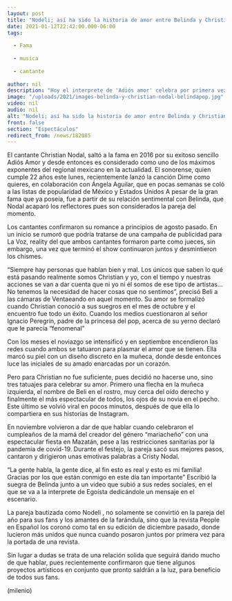 ```yaml
---
layout: post
title: "Nodeli; así ha sido la historia de amor entre Belinda y Christian Nodal"
date: 2021-01-12T22:42:00.000-06:00
tags:
  
  - Fama
  
  - musica
  
  - cantante
  
author: nil
description: "Hoy el interprete de 'Adiós amor' celebra por primera vez un cumpleaños en compañía de Belinda. "
image: "/uploads/2021/images-belinda-y-christian-nodal-belindapop.jpg"
video: nil
audio: nil
alt: "Nodeli; así ha sido la historia de amor entre Belinda y Christian Nodal"
front: false
section: "Espectáculos"
redirect_from: /news/182085
---
```


El cantante Christian Nodal, saltó a la fama en 2016 por su exitoso sencillo Adiós Amor  y desde entonces es considerado como uno de los máximos exponentes del regional mexicano en la actualidad. El sonorense, quien cumple 22 años este lunes, recientemente lanzó la canción Dime como quieres, en colaboración con Ángela Aguilar, que en pocas semanas se coló a las listas de popularidad de México y Estados Unidos A pesar de la gran fama que ya poseía, fue a partir de su relación sentimental con Belinda, que Nodal acaparó los reflectores pues son considerados la pareja del momento. 

Los cantantes confirmaron su romance a principios de agosto pasado. En un inicio se rumoró que podría tratarse de una campaña de publicidad para La Voz, reality del que ambos cantantes formaron parte como jueces, sin embargo, una vez que terminó el show continuaron juntos y desmintieron los chismes. 

“Siempre hay personas que hablan bien y mal. Los únicos que saben lo qué está pasando realmente somos Christian y yo, con el tiempo y nuestras acciones se van a dar cuenta que ni yo ni él somos de ese tipo de artistas... No tenemos la necesidad de hacer cosas que no sentimos”, precisó Beli a las cámaras de Ventaeando en aquel momento. 
Su amor se formalizó cuando Christian conoció a sus suegros en el mes de octubre y el encuentro fue todo un éxito. Cuando los medios cuestionaron al señor Ignacio Peregrín, padre de la princesa del pop, acerca de su yerno declaró que le parecía “fenomenal” 

Con los meses el noviazgo se intensificó y en septiembre encendieron las redes cuando ambos se tatuaron para plasmar el amor que se tienen. Ella marcó su piel con un diseño discreto en la muñeca, donde desde entonces luce las iniciales de su amado enarcadas por un corazón. 

Pero para Christian no fue suficiente, pues decidió no hacerse uno, sino tres tatuajes para celebrar su amor. Primero una flecha en la muñeca izquierda, el nombre de Beli en el rostro, muy cerca del oído derecho y finalmente el más espectacular de todos, los ojos de su novia en el pecho. Este último se volvió viral en pocos minutos, después de que ella lo compartiera en sus historias de Instagram. 

En noviembre volvieron a dar de que hablar cuando celebraron el cumpleaños de la mamá del creador del género “mariacheño” con una espectacular fiesta en Mazatán, pese a las restricciones sanitarias por la pandemia de covid-19. Durante el festejo, la pareja sacó sus mejores pasos, cantaron y dirigieron unas emotivas palabras a Cristy Nodal. 

“La gente habla, la gente dice, al fin esto es real y esto es mi familia! Gracias por los que están conmigo en este día tan importante” Escribió la suegra de Belinda junto a un video que subió a sus redes sociales, en el que se va a la interprete de Egoísta dedicándole un mensaje en el escenario. 

La pareja bautizada como Nodeli , no solamente se convirtió en la pareja del año para sus fans y los amantes de la farándula, sino que la revista People en Español los coronó como tal en su edición de diciembre pasado, donde lucieron más unidos que nunca cuando posaron juntos por primera vez para la portada de una revista. 

Sin lugar a dudas se trata de una relación solida que seguirá dando mucho de que hablar, pues recientemente confirmaron que tiene algunos proyectos artísticos en conjunto que pronto saldrán a la luz, para beneficio de todos sus fans. 

(milenio)